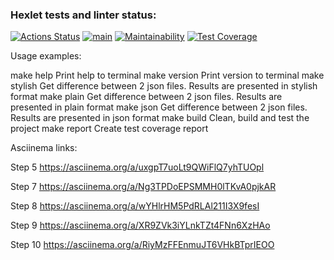### Hexlet tests and linter status:
[![Actions Status](https://github.com/dmanufriev/java-project-71/actions/workflows/hexlet-check.yml/badge.svg)](https://github.com/dmanufriev/java-project-71/actions)
[![main](https://github.com/dmanufriev/java-project-71/actions/workflows/main.yml/badge.svg)](https://github.com/dmanufriev/java-project-71/actions/workflows/main.yml)
[![Maintainability](https://api.codeclimate.com/v1/badges/79f6c13e430ae4765ed4/maintainability)](https://codeclimate.com/github/dmanufriev/java-project-71/maintainability)
[![Test Coverage](https://api.codeclimate.com/v1/badges/79f6c13e430ae4765ed4/test_coverage)](https://codeclimate.com/github/dmanufriev/java-project-71/test_coverage)

Usage examples:

make help	Print help to terminal
make version	Print version to terminal
make stylish	Get difference between 2 json files. Results are presented in stylish format
make plain	Get difference between 2 json files. Results are presented in plain format
make json	Get difference between 2 json files. Results are presented in json format
make build      Clean, build and test the project
make report	Create test coverage report


Asciinema links:

Step 5		https://asciinema.org/a/uxgpT7uoLt9QWiFlQ7yhTUOpl

Step 7		https://asciinema.org/a/Ng3TPDoEPSMMH0lTKvA0pjkAR

Step 8		https://asciinema.org/a/wYHlrHM5PdRLAl211I3X9fesI

Step 9		https://asciinema.org/a/XR9ZVk3iYLnkTZt4FNn6XzHAo

Step 10		https://asciinema.org/a/RiyMzFFEnmuJT6VHkBTprIEOO


